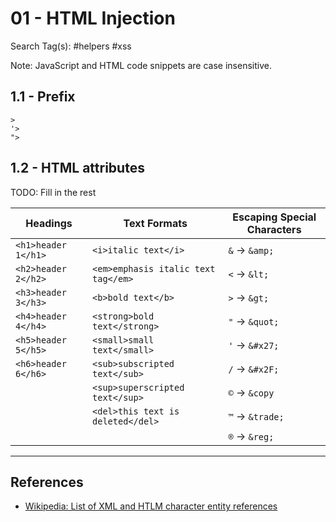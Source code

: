 # 01 - HTML Injection

Search Tag(s): #helpers #xss

Note: JavaScript and HTML code snippets are case insensitive.

## 1.1 - Prefix

```
>
'>
">
```

## 1.2 - HTML attributes

TODO: Fill in the rest

| Headings | Text Formats | Escaping Special Characters |
| ---- | ---- | ---- |
| `<h1>header 1</h1>` | `<i>italic text</i>` | `&` -> `&amp;` |
| `<h2>header 2</h2>` | `<em>emphasis italic text tag</em>` | `<` -> `&lt;` |
| `<h3>header 3</h3>` | `<b>bold text</b>` | `>` -> `&gt;` |
| `<h4>header 4</h4>` | `<strong>bold text</strong>` | `"` -> `&quot;` |
| `<h5>header 5</h5>` | `<small>small text</small>` | `'` -> `&#x27;` |
| `<h6>header 6</h6>` | `<sub>subscripted text</sub>` | `/` -> `&#x2F;` |
|  | `<sup>superscripted text</sup>` | `©` -> `&copy` |
|  | `<del>this text is deleted</del>` | `™` -> `&trade;` |
|  |  | `®` -> `&reg;` |


---
## References

- [Wikipedia: List of XML and HTLM character entity references](https://en.wikipedia.org/wiki/List_of_XML_and_HTML_character_entity_references)